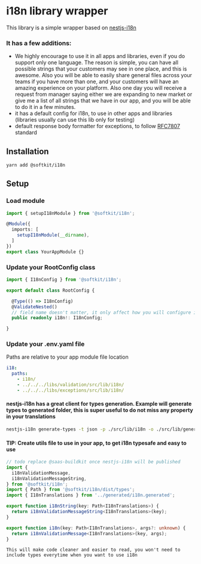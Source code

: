 # i18n library wrapper


This library is a simple wrapper based on [nestjs-i18n](https://nestjs-i18n.com/)

### It has a few additions:

- We highly encourage to use it in all apps and libraries, even if you do support only one language. The reason is simple, you can have all possible strings that your customers may see in one place, and this is awesome. Also you will be able to easily share general files across your teams if you have more than one, and your customers will have an amazing experience on your platform. Also one day you will receive a request from manager saying either we are expanding to new market or give me a list of all strings that we have in our app, and you will be able to do it in a few minutes.  
- it has a default config for i18n, to use in other apps and libraries (libraries usually can use this lib only for testing)
- default response body formatter for exceptions, to follow [RFC7807](https://www.rfc-editor.org/rfc/rfc7807#section-3.1) standard

## Installation

```bash
yarn add @softkit/i18n
```

## Setup

### Load module

```typescript
import { setupI18nModule } from '@softkit/i18n';

@Module({
  imports: [
    setupI18nModule(__dirname),
  ]
})
export class YourAppModule {}
```

### Update your RootConfig class

```typescript
import { I18nConfig } from '@softkit/i18n';

export default class RootConfig {

  @Type(() => I18nConfig)
  @ValidateNested()
  // field name doesn't matter, it only affect how you will configure it in your .env.yaml file
  public readonly i18n!: I18nConfig;

}
```

### Update your .env.yaml file

[//]: # (todo add more info about how to reference files from libraries)

Paths are relative to your app module file location

```yaml
i18:
  paths:
    - i18n/
    - ../../../libs/validation/src/lib/i18n/
    - ../../../libs/exceptions/src/lib/i18n/
```

#### nestjs-i18n has a great client for types generation. Example will generate types to generated folder, this is super useful to do not miss any property in your translations 

```bash
nestjs-i18n generate-types -t json -p ./src/lib/i18n -o ./src/lib/generated/i18n.generated.ts -w
```


#### TIP: Create utils file to use in your app, to get i18n typesafe and easy to use

```typescript
// todo replace @saas-buildkit once nestjs-i18n will be published
import {
  i18nValidationMessage,
  i18nValidationMessageString,
} from '@softkit/i18n';
import { Path } from '@softkit/i18n/dist/types';
import { I18nTranslations } from '../generated/i18n.generated';

export function i18nString(key: Path<I18nTranslations>) {
  return i18nValidationMessageString<I18nTranslations>(key);
}

export function i18n(key: Path<I18nTranslations>, args?: unknown) {
  return i18nValidationMessage<I18nTranslations>(key, args);
}
```

`This will make code cleaner and easier to read, you won't need to include types everytime when you want to use i18n`

